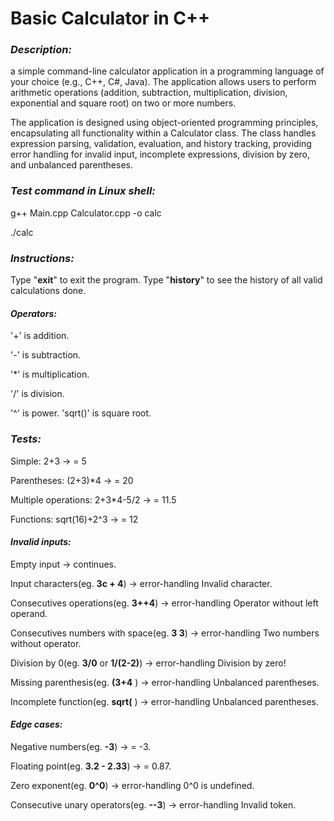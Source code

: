 # Basic Calculator in C++

### *Description:*

a simple command-line calculator application in a programming language of your choice (e.g., C++, C#, Java). The application allows users to perform arithmetic operations (addition, subtraction, multiplication, division, exponential and square root) on two or more numbers. 



The application is designed using object-oriented programming principles, encapsulating all functionality within a Calculator class. The class handles expression parsing, validation, evaluation, and history tracking, providing error handling for invalid input, incomplete expressions, division by zero, and unbalanced parentheses.



### *Test command in Linux shell:*

g++ Main.cpp Calculator.cpp -o calc

./calc



### *Instructions:*

Type "**exit**" to exit the program.
Type "**history**" to see the history of all valid calculations done.



#### *Operators:*

'+' is addition.

'-' is subtraction.

'\*' is multiplication.

'/' is division.

'^' is power.
'sqrt()' is square root.



### *Tests:*

Simple: 2+3 -> = 5

Parentheses: (2+3)\*4 -> = 20

Multiple operations: 2+3\*4-5/2 -> = 11.5

Functions: sqrt(16)+2^3 -> = 12



#### *Invalid inputs:*

Empty input -> continues.

Input characters(eg. **3c + 4**) -> error-handling Invalid character.

Consecutives operations(eg. **3++4**) -> error-handling Operator without left operand.

Consecutives numbers with space(eg. **3 3**) -> error-handling Two numbers without operator.

Division by 0(eg. **3/0** or **1/(2-2)**) -> error-handling Division by zero!

Missing parenthesis(eg. **(3+4** ) -> error-handling Unbalanced parentheses.

Incomplete function(eg. **sqrt(** ) -> error-handling Unbalanced parentheses.



#### *Edge cases:*

Negative numbers(eg. **-3**) -> = -3.

Floating point(eg. **3.2 - 2.33**) -> = 0.87.

Zero exponent(eg. **0^0**) -> error-handling 0^0 is undefined.

Consecutive unary operators(eg. **--3**) -> error-handling Invalid token.

